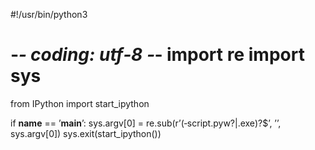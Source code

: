 #!/usr/bin/python3

# ‐*‐ coding: utf‐8 ‐*‐ import re import sys

from IPython import start_ipython

if __name__ == ’__main__’:
    sys.argv[0]     =     re.sub(r’(‐script.pyw?|.exe)?$’,    ’’,
sys.argv[0])
    sys.exit(start_ipython())

